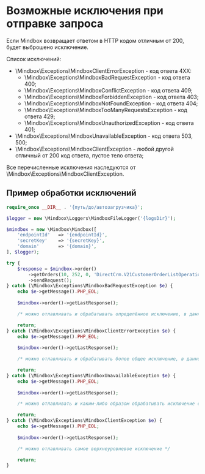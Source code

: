 # Возможные исключения при отправке запроса

Если Mindbox возвращает ответом в HTTP кодом отличным от 200, будет выброшено исключение.

Список исключений:
* \Mindbox\Exceptions\MindboxClientErrorException - код ответа 4XX:
    * \Mindbox\Exceptions\MindboxBadRequestException - код ответа 400;
    * \Mindbox\Exceptions\MindboxConflictException - код ответа 409;
    * \Mindbox\Exceptions\MindboxForbiddenException - код ответа 403;
    * \Mindbox\Exceptions\MindboxNotFoundException - код ответа 404;
    * \Mindbox\Exceptions\MindboxTooManyRequestsException - код ответа 429;
    * \Mindbox\Exceptions\MindboxUnauthorizedException - код ответа 401;
* \Mindbox\Exceptions\MindboxUnavailableException - код ответа 503, 500;
* \Mindbox\Exceptions\MindboxClientException - любой другой отличный от 200 код ответа, пустое тело ответа;

Все перечисленные исключения наследуются от \Mindbox\Exceptions\MindboxClientException.

## Пример обработки исключений

```php
require_once __DIR__ . '{путь/до/автозагрузчика}';

$logger = new \Mindbox\Loggers\MindboxFileLogger('{logsDir}');

$mindbox = new \Mindbox\Mindbox([
    'endpointId'   => '{endpointId}',
    'secretKey'    => '{secretKey}',
    'domain'       => '{domain}',
], $logger);

try {
    $response = $mindbox->order()
        ->getOrders(10, 252, 0, 'DirectCrm.V21CustomerOrderListOperation')
        ->sendRequest();
} catch (\Mindbox\Exceptions\MindboxBadRequestException $e) {
    echo $e->getMessage().PHP_EOL;
    
    $mindbox->order()->getLastResponse();

    /* можно отлавливать и обрабатывать определённое исключение, в данном случае с кодом ответа 400 */

    return;
} catch (\Mindbox\Exceptions\MindboxClientErrorException $e) {
    echo $e->getMessage().PHP_EOL;
    
    $mindbox->order()->getLastResponse();

    /* можно отлавливать и обрабатывать более общее исключение, в данном случае с кодом ответа 4XX */

    return;
} catch (\Mindbox\Exceptions\MindboxUnavailableException $e) {
    echo $e->getMessage().PHP_EOL;
    
    $mindbox->order()->getLastResponse();

    /* можно отлавливать и каким-либо образом обрабатывать исключение с кодом ответа 5XX */

    return;
} catch (\Mindbox\Exceptions\MindboxClientException $e) {
    echo $e->getMessage().PHP_EOL;
    
    $mindbox->order()->getLastResponse();

    /* можно отлавливать самое верхнеуровневое исключение */

    return;
}
```